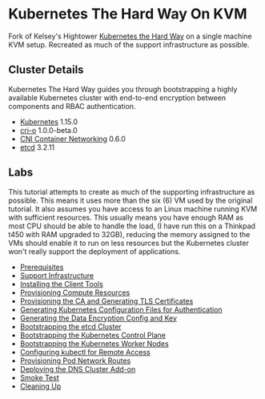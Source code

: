 # Kubernetes The Hard Way On KVM

Fork of Kelsey's Hightower [Kubernetes the Hard Way](https://github.com/kelseyhightower/kubernetes-the-hard-way) on a single machine KVM setup. Recreated as much of the support infrastructure as possible.

## Cluster Details

Kubernetes The Hard Way guides you through bootstrapping a highly available Kubernetes cluster with end-to-end encryption between components and RBAC authentication.

* [Kubernetes](https://github.com/kubernetes/kubernetes) 1.15.0
* [cri-o](https://github.com/cri-o/cri-o) 1.0.0-beta.0
* [CNI Container Networking](https://github.com/containernetworking/cni) 0.6.0
* [etcd](https://github.com/coreos/etcd) 3.2.11

## Labs

This tutorial attempts to create as much of the supporting infrastructure as possible. This means it uses more than the six (6) VM used by the original tutorial. It also assumes you have access to an Linux machine running KVM with sufficient resources. This usually means you have enough RAM as most CPU should be able to handle the load, (I have run this on a Thinkpad t450 with RAM upgraded to 32GB), reducing the memory assigned to the VMs should enable it to run on less resources but the Kubernetes cluster won't really support the deployment of applications. 

* [Prerequisites](docs/01-prerequisites.md)
* [Support Infrastructure](docs/02-support-infrastructure.md)
* [Installing the Client Tools](docs/02-client-tools.md)
* [Provisioning Compute Resources](docs/03-compute-resources.md)
* [Provisioning the CA and Generating TLS Certificates](docs/04-certificate-authority.md)
* [Generating Kubernetes Configuration Files for Authentication](docs/05-kubernetes-configuration-files.md)
* [Generating the Data Encryption Config and Key](docs/06-data-encryption-keys.md)
* [Bootstrapping the etcd Cluster](docs/07-bootstrapping-etcd.md)
* [Bootstrapping the Kubernetes Control Plane](docs/08-bootstrapping-kubernetes-controllers.md)
* [Bootstrapping the Kubernetes Worker Nodes](docs/09-bootstrapping-kubernetes-workers.md)
* [Configuring kubectl for Remote Access](docs/10-configuring-kubectl.md)
* [Provisioning Pod Network Routes](docs/11-pod-network-routes.md)
* [Deploying the DNS Cluster Add-on](docs/12-dns-addon.md)
* [Smoke Test](docs/13-smoke-test.md)
* [Cleaning Up](docs/14-cleanup.md)

